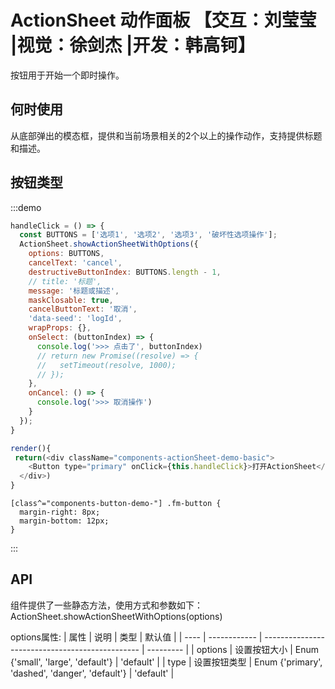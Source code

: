 # ActionSheet 动作面板 【交互：刘莹莹 |视觉：徐剑杰 |开发：韩高钶】

按钮用于开始一个即时操作。

## 何时使用

从底部弹出的模态框，提供和当前场景相关的2个以上的操作动作，支持提供标题和描述。

## 按钮类型

:::demo

```js
handleClick = () => {
  const BUTTONS = ['选项1', '选项2', '选项3', '破坏性选项操作'];
  ActionSheet.showActionSheetWithOptions({
    options: BUTTONS,
    cancelText: 'cancel',
    destructiveButtonIndex: BUTTONS.length - 1,
    // title: '标题',
    message: '标题或描述',
    maskClosable: true,
    cancelButtonText: '取消',
    'data-seed': 'logId',
    wrapProps: {},
    onSelect: (buttonIndex) => {
      console.log('>>> 点击了', buttonIndex)
      // return new Promise((resolve) => {
      //   setTimeout(resolve, 1000);
      // });
    },
    onCancel: () => {
      console.log('>>> 取消操作')
    }
  });
}

render(){
 return(<div className="components-actionSheet-demo-basic">
    <Button type="primary" onClick={this.handleClick}>打开ActionSheet</Button>
  </div>)
}
```

```less
[class^="components-button-demo-"] .fm-button {
  margin-right: 8px;
  margin-bottom: 12px;
}
```

:::

## API
组件提供了一些静态方法，使用方式和参数如下：
ActionSheet.showActionSheetWithOptions(options)

options属性:
| 属性 | 说明         | 类型                                            | 默认值    |
| ---- | ------------ | ----------------------------------------------- | --------- |
| options | 设置按钮大小 | Enum {'small', 'large', 'default'}              | 'default' |
| type | 设置按钮类型 | Enum {'primary', 'dashed', 'danger', 'default'} | 'default' |
